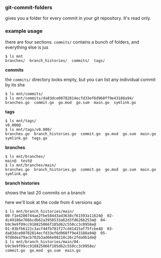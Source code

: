 ### git-commit-folders

gives you a folder for every commit in your git repository. It's read only.

### example usage

there are four sections. `commits/` contains a bunch of folders, and everything else is jus 

```
$ ls mnt
branches/  branch_histories/  commits/  tags/
```

**commits**

the `commits/` directory looks empty, but you can list any individual commit by its sha

```
$ ls mnt/commits/
$ ls mnt/commits/da83dce00782814ecfd33ef6d968ff9e43188a94/
branches.go  commit.go  go.mod  go.sum  main.go  symlink.go
```


**tags**

```
$ ls mnt/tags/
v0.000@
$ ls mnt/tags/v0.000/
branches.go  branch_histories.go  commit.go  go.mod  go.sum  main.go  symlink.go  tags.go
```

**branches**

```
$ ls mnt/branches/
main@  test@
$ ls mnt/branches/main/
branches.go  branch_histories.go  commit.go  go.mod  go.sum  main.go  symlink.go
```

**branch histories**

shows the last 20 commits on a branch

here we'll look at the code from 4 versions ago

```
$ ls mnt/branch_histories/main/
00-f1e4200744ae2fbe584d3ad3638cf61593a11624@  02-dc49186e766bcdb62a3958533a62d3fd626b253e@  04-b9c9e9f09cc918825066f105d62c550cc3c0958e@
01-03bf66122c3acf44fb781f27cd41415af75fcbe4@  03-da83dce00782814ecfd33ef6d968ff9e43188a94@  05-97d8dea79acb702b3ad66e08218c26c2fda9b1de@
$ ls mnt/branch_histories/main/04-b9c9e9f09cc918825066f105d62c550cc3c0958e/
commit.go  go.mod  go.sum  main.go
```
